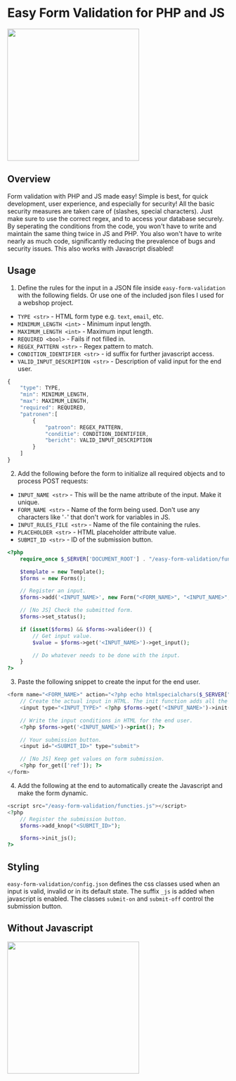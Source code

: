 # Easy Form Validation for PHP and JS

<img src="https://user-images.githubusercontent.com/91938800/136694241-5c5fe644-2e1d-418a-81f9-a1f448807077.gif" width="300">

## Overview

Form validation with PHP and JS made easy! Simple is best, for quick development, user experience, and especially for security! All the basic security measures are taken care of (slashes, special characters). Just make sure to use the correct regex, and to access your database securely. By seperating the conditions from the code, you won't have to write and maintain the same thing twice in JS and PHP. You also won't have to write nearly as much code, significantly reducing the prevalence of bugs and security issues. This also works with Javascript disabled!

## Usage

1. Define the rules for the input in a JSON file inside `easy-form-validation` with the following fields. Or use one of the included json files I used for a webshop project.

* `TYPE <str>` - HTML form type e.g. `text`, `email`, etc.
* `MINIMUM_LENGTH <int>` - Minimum input length.
* `MAXIMUM_LENGTH <int>` - Maximum input length.
* `REQUIRED <bool>` - Fails if not filled in.
* `REGEX_PATTERN <str>` - Regex pattern to match.
* `CONDITION_IDENTIFIER <str>` - id suffix for further javascript access.
* `VALID_INPUT_DESCRIPTION <str>` - Description of valid input for the end user.

```js
{
    "type": TYPE,
    "min": MINIMUM_LENGTH,
    "max": MAXIMUM_LENGTH,
    "required": REQUIRED,
    "patronen":[
        {
            "patroon": REGEX_PATTERN,
            "conditie": CONDITION_IDENTIFIER,
            "bericht": VALID_INPUT_DESCRIPTION
        }
    ]
}
```
2. Add the following before the form to initialize all required objects and to process POST requests:
* `INPUT_NAME <str>` - This will be the name attribute of the input. Make it unique.
* `FORM_NAME <str>` - Name of the form being used. Don't use any characters like '`-`' that don't work for variables in JS.
* `INPUT_RULES_FILE <str>` - Name of the file containing the rules.
* `PLACEHOLDER <str>` - HTML placeholder attribute value.
* `SUBMIT_ID <str>` - ID of the submission button.
```php
<?php
    require_once $_SERVER['DOCUMENT_ROOT'] . "/easy-form-validation/functies.php";

    $template = new Template();
    $forms = new Forms();

    // Register an input.
    $forms->add('<INPUT_NAME>', new Form("<FORM_NAME>", "<INPUT_NAME>", $template, "<INPUT_RULES_FILE>"));

    // [No JS] Check the submitted form.
    $forms->set_status();

    if (isset($forms) && $forms->valideer()) {
        // Get input value.
        $value = $forms->get('<INPUT_NAME>')->get_input();

        // Do whatever needs to be done with the input.
    }
?>
```

3. Paste the following snippet to create the input for the end user.
```php
<form name="<FORM_NAME>" action="<?php echo htmlspecialchars($_SERVER["PHP_SELF"]);?>" method="post">
    // Create the actual input in HTML. The init function adds all the required attributes.
    <input type="<INPUT_TYPE>" <?php $forms->get('<INPUT_NAME>')->init(); ?> placeholder="<PLACEHOLDER>" required>

    // Write the input conditions in HTML for the end user.
    <?php $forms->get('<INPUT_NAME>')->print(); ?>

    // Your submission button.
    <input id="<SUBMIT_ID>" type="submit">

    // [No JS] Keep get values on form submission.
    <?php for_get(['ref']); ?>
</form>
```
4. Add the following at the end to automatically create the Javascript and make the form dynamic.
```php
<script src="/easy-form-validation/functies.js"></script>
<?php
    // Register the submission button.
    $forms->add_knop("<SUBMIT_ID>");

    $forms->init_js();
?>
```

## Styling

`easy-form-validation/config.json` defines the css classes used when an input is valid, invalid or in its default state. The suffix `_js` is added when javascript is enabled. The classes `submit-on` and `submit-off` control the submission button.

## Without Javascript
<img src="https://user-images.githubusercontent.com/91938800/136694349-736a519b-bb09-4380-8808-3b8dae369b8b.gif" width="300">
